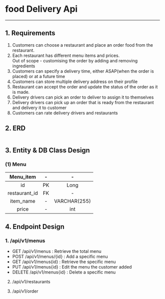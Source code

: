 # food Delivery Api
***

## 1. Requirements
1. Customers can choose a restaurant and place an order food from the restaurant.
2. Each restaurant has different menu items and prices.</br>
   Out of scope - customising the order by adding and removing ingredients
3. Customers can specify a delivery time, either ASAP(when the order is placed) or at a future time
4. Customers can store multiple delivery address on their profile
5. Restaurant can accept the order and update the status of the order as it is made.
6. Delivery drivers can pick an order to deliver to assign it to themselves
7. Delivery drivers can pick up an order that is ready from the restaurant and delivery it to customer
8. Customers can rate delivery drivers and restaurants

## 2. ERD
<div>
<img src="![Screenshot 2023-11-13 at 2 23 34 AM](https://github.com/devRyanChoi/foodDeliveryApi/assets/120599634/0a4556e4-02ae-4936-a6bd-3058101189ae)
" alt="">
</div>


## 3. Entity & DB Class Design
### (1) Menu
|   Menu_item   | -  |      -       |
|:-------------:|:--:|:------------:| 
|      id       | PK |     Long     |
| restaurant_id | FK |      -       |
|   item_name   | -  | VARCHAR(255) |
|     price     | -  |     int      |


## 4. Endpoint Design
### 1. /api/v1/menus
- GET /api/v1/menus : Retrieve the total menu
- POST /api/v1/menus/{id} : Add a specific menu
- GET /api/v1/menus{id} : Retrieve the specific menu
- PUT /api/v1/menus{id} : Edit the menu the customer added
- DELETE /api/v1/menus{id} : Delete a specific menu

2. /api/v1/restaurants

3. /api/v1/order